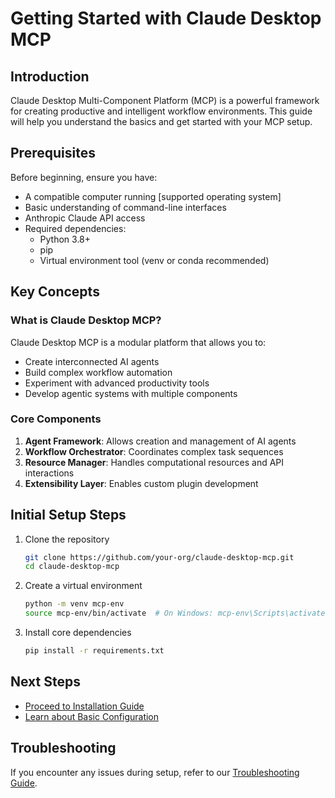 # Getting Started with Claude Desktop MCP

## Introduction

Claude Desktop Multi-Component Platform (MCP) is a powerful framework for creating productive and intelligent workflow environments. This guide will help you understand the basics and get started with your MCP setup.

## Prerequisites

Before beginning, ensure you have:
- A compatible computer running [supported operating system]
- Basic understanding of command-line interfaces
- Anthropic Claude API access
- Required dependencies:
  - Python 3.8+
  - pip
  - Virtual environment tool (venv or conda recommended)

## Key Concepts

### What is Claude Desktop MCP?

Claude Desktop MCP is a modular platform that allows you to:
- Create interconnected AI agents
- Build complex workflow automation
- Experiment with advanced productivity tools
- Develop agentic systems with multiple components

### Core Components

1. **Agent Framework**: Allows creation and management of AI agents
2. **Workflow Orchestrator**: Coordinates complex task sequences
3. **Resource Manager**: Handles computational resources and API interactions
4. **Extensibility Layer**: Enables custom plugin development

## Initial Setup Steps

1. Clone the repository
   ```bash
   git clone https://github.com/your-org/claude-desktop-mcp.git
   cd claude-desktop-mcp
   ```

2. Create a virtual environment
   ```bash
   python -m venv mcp-env
   source mcp-env/bin/activate  # On Windows: mcp-env\Scripts\activate
   ```

3. Install core dependencies
   ```bash
   pip install -r requirements.txt
   ```

## Next Steps

- [Proceed to Installation Guide](02-installation.md)
- [Learn about Basic Configuration](03-basic-configuration.md)

## Troubleshooting

If you encounter any issues during setup, refer to our [Troubleshooting Guide](07-troubleshooting.md).
